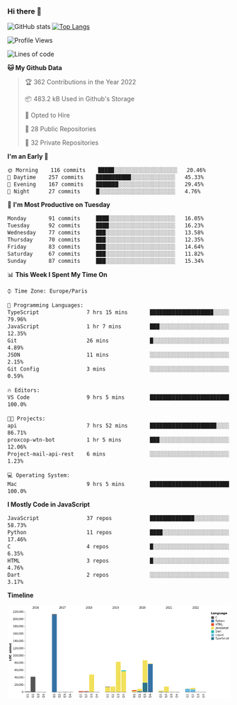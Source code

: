 ### Hi there 👋


![GitHub stats](https://github-readme-stats.vercel.app/api?username=eastkap&theme=dark&show_icons=true&count_private=true)
[![Top Langs](https://github-readme-stats.vercel.app/api/top-langs/?username=eastkap&layout=compact)](https://github.com/anuraghazra/github-readme-stats)



<!--START_SECTION:waka-->
![Profile Views](http://img.shields.io/badge/Profile%20Views-2-blue)

![Lines of code](https://img.shields.io/badge/From%20Hello%20World%20I%27ve%20Written-700386%20lines%20of%20code-blue)

**🐱 My Github Data** 

> 🏆 362 Contributions in the Year 2022
 > 
> 📦 483.2 kB Used in Github's Storage 
 > 
> 💼 Opted to Hire
 > 
> 📜 28 Public Repositories 
 > 
> 🔑 32 Private Repositories  
 > 
**I'm an Early 🐤** 

```text
🌞 Morning    116 commits    █████░░░░░░░░░░░░░░░░░░░░   20.46% 
🌆 Daytime    257 commits    ███████████░░░░░░░░░░░░░░   45.33% 
🌃 Evening    167 commits    ███████░░░░░░░░░░░░░░░░░░   29.45% 
🌙 Night      27 commits     █░░░░░░░░░░░░░░░░░░░░░░░░   4.76%

```
📅 **I'm Most Productive on Tuesday** 

```text
Monday       91 commits     ████░░░░░░░░░░░░░░░░░░░░░   16.05% 
Tuesday      92 commits     ████░░░░░░░░░░░░░░░░░░░░░   16.23% 
Wednesday    77 commits     ███░░░░░░░░░░░░░░░░░░░░░░   13.58% 
Thursday     70 commits     ███░░░░░░░░░░░░░░░░░░░░░░   12.35% 
Friday       83 commits     ███░░░░░░░░░░░░░░░░░░░░░░   14.64% 
Saturday     67 commits     ███░░░░░░░░░░░░░░░░░░░░░░   11.82% 
Sunday       87 commits     ███░░░░░░░░░░░░░░░░░░░░░░   15.34%

```


📊 **This Week I Spent My Time On** 

```text
⌚︎ Time Zone: Europe/Paris

💬 Programming Languages: 
TypeScript               7 hrs 15 mins       ████████████████████░░░░░   79.96% 
JavaScript               1 hr 7 mins         ███░░░░░░░░░░░░░░░░░░░░░░   12.35% 
Git                      26 mins             █░░░░░░░░░░░░░░░░░░░░░░░░   4.89% 
JSON                     11 mins             ░░░░░░░░░░░░░░░░░░░░░░░░░   2.15% 
Git Config               3 mins              ░░░░░░░░░░░░░░░░░░░░░░░░░   0.59%

🔥 Editors: 
VS Code                  9 hrs 5 mins        █████████████████████████   100.0%

🐱‍💻 Projects: 
api                      7 hrs 52 mins       █████████████████████░░░░   86.71% 
proxcop-wtn-bot          1 hr 5 mins         ███░░░░░░░░░░░░░░░░░░░░░░   12.06% 
Project-mail-api-rest    6 mins              ░░░░░░░░░░░░░░░░░░░░░░░░░   1.23%

💻 Operating System: 
Mac                      9 hrs 5 mins        █████████████████████████   100.0%

```

**I Mostly Code in JavaScript** 

```text
JavaScript               37 repos            ██████████████░░░░░░░░░░░   58.73% 
Python                   11 repos            ████░░░░░░░░░░░░░░░░░░░░░   17.46% 
C                        4 repos             █░░░░░░░░░░░░░░░░░░░░░░░░   6.35% 
HTML                     3 repos             █░░░░░░░░░░░░░░░░░░░░░░░░   4.76% 
Dart                     2 repos             ░░░░░░░░░░░░░░░░░░░░░░░░░   3.17%

```


**Timeline**

![Chart not found](https://raw.githubusercontent.com/Eastkap/Eastkap/main/charts/bar_graph.png) 


<!--END_SECTION:waka-->

<!--
**Eastkap/eastkap** is a ✨ _special_ ✨ repository because its `README.md` (this file) appears on your GitHub profile.

Here are some ideas to get you started:

- 🔭 I’m currently working on ...
- 🌱 I’m currently learning ...
- 👯 I’m looking to collaborate on ...
- 🤔 I’m looking for help with ...
- 💬 Ask me about ...
- 📫 How to reach me: ...
- 😄 Pronouns: ...
- ⚡ Fun fact: ...
-->
